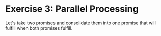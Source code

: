 Exercise 3: Parallel Processing
=======================

Let's take two promises and consolidate them into one promise that will fulfill when both promises fulfill.
